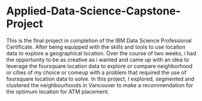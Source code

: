 # Applied-Data-Science-Capstone-Project
This is the final project in completion of the IBM Data Science Professional Certificate. After being equipped with the skills and tools to use location data to explore a geographical location. Over the course of two weeks, i had the opportunity to be as creative as i wanted and came up with an idea to leverage the foursquare location data to explore or compare neighborhood or cities of my choice or comeup with a problem that required the use of foursquare location data to solve.
In this project, I explored, segmented and clustered the neighbourhoods in Vancouver to make a recommendation for the optimum location for ATM placement.
